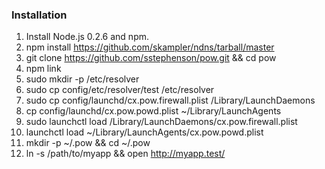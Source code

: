 ### Installation

1. Install Node.js 0.2.6 and npm.
2. npm install https://github.com/skampler/ndns/tarball/master
3. git clone https://github.com/sstephenson/pow.git && cd pow
4. npm link
5. sudo mkdir -p /etc/resolver
6. sudo cp config/etc/resolver/test /etc/resolver
7. sudo cp config/launchd/cx.pow.firewall.plist /Library/LaunchDaemons
8. cp config/launchd/cx.pow.powd.plist ~/Library/LaunchAgents
9. sudo launchctl load /Library/LaunchDaemons/cx.pow.firewall.plist
10. launchctl load ~/Library/LaunchAgents/cx.pow.powd.plist
11. mkdir -p ~/.pow && cd ~/.pow
12. ln -s /path/to/myapp && open http://myapp.test/

